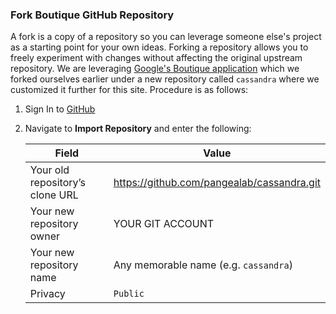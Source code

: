 ### Fork Boutique GitHub Repository

A fork is a copy of a repository so you can leverage someone else's project as a starting point for your own ideas. Forking a repository allows you to freely experiment with changes without affecting the original upstream repository. We are leveraging [Google's Boutique application](https://github.com/GoogleCloudPlatform/microservices-demo) which we forked ourselves earlier under a new repository called `cassandra` where we customized it further for this site. Procedure is as follows:

1. Sign In to [GitHub]({{site.data.urls.github}})

1. Navigate to **Import Repository** and enter the following:

    | Field | Value |
    |-------|-------|
    | Your old repository’s clone URL  | https://github.com/pangealab/cassandra.git |
    | Your new repository owner | YOUR GIT ACCOUNT | 
    | Your new repository name | Any memorable name (e.g. `cassandra`) |
    | Privacy | `Public` |